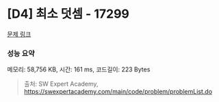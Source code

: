 # [D4] 최소 덧셈 - 17299 

[문제 링크](https://swexpertacademy.com/main/code/problem/problemDetail.do?contestProbId=AYe7x0DKBJADFARP) 

### 성능 요약

메모리: 58,756 KB, 시간: 161 ms, 코드길이: 223 Bytes



> 출처: SW Expert Academy, https://swexpertacademy.com/main/code/problem/problemList.do